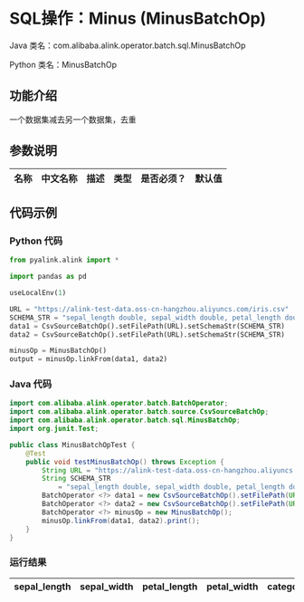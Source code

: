 # SQL操作：Minus (MinusBatchOp)
Java 类名：com.alibaba.alink.operator.batch.sql.MinusBatchOp

Python 类名：MinusBatchOp


## 功能介绍
一个数据集减去另一个数据集，去重


## 参数说明

| 名称 | 中文名称 | 描述 | 类型 | 是否必须？ | 默认值 |
| --- | --- | --- | --- | --- | --- |




## 代码示例
### Python 代码
```python
from pyalink.alink import *

import pandas as pd

useLocalEnv(1)

URL = "https://alink-test-data.oss-cn-hangzhou.aliyuncs.com/iris.csv"
SCHEMA_STR = "sepal_length double, sepal_width double, petal_length double, petal_width double, category string";
data1 = CsvSourceBatchOp().setFilePath(URL).setSchemaStr(SCHEMA_STR)
data2 = CsvSourceBatchOp().setFilePath(URL).setSchemaStr(SCHEMA_STR)

minusOp = MinusBatchOp()
output = minusOp.linkFrom(data1, data2)
```
### Java 代码
```java
import com.alibaba.alink.operator.batch.BatchOperator;
import com.alibaba.alink.operator.batch.source.CsvSourceBatchOp;
import com.alibaba.alink.operator.batch.sql.MinusBatchOp;
import org.junit.Test;

public class MinusBatchOpTest {
	@Test
	public void testMinusBatchOp() throws Exception {
		String URL = "https://alink-test-data.oss-cn-hangzhou.aliyuncs.com/iris.csv";
		String SCHEMA_STR
			= "sepal_length double, sepal_width double, petal_length double, petal_width double, category string";
		BatchOperator <?> data1 = new CsvSourceBatchOp().setFilePath(URL).setSchemaStr(SCHEMA_STR);
		BatchOperator <?> data2 = new CsvSourceBatchOp().setFilePath(URL).setSchemaStr(SCHEMA_STR);
		BatchOperator <?> minusOp = new MinusBatchOp();
		minusOp.linkFrom(data1, data2).print();
	}
}
```

### 运行结果
sepal_length|sepal_width|petal_length|petal_width|category
------------|-----------|------------|-----------|--------
